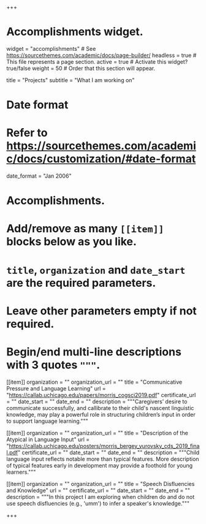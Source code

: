 +++
# Accomplishments widget.
widget = "accomplishments"  # See https://sourcethemes.com/academic/docs/page-builder/
headless = true  # This file represents a page section.
active = true  # Activate this widget? true/false
weight = 50  # Order that this section will appear.

title = "Projects"
subtitle = "What I am working on"

# Date format
#   Refer to https://sourcethemes.com/academic/docs/customization/#date-format
date_format = "Jan 2006"

# Accomplishments.
#   Add/remove as many `[[item]]` blocks below as you like.
#   `title`, `organization` and `date_start` are the required parameters.
#   Leave other parameters empty if not required.
#   Begin/end multi-line descriptions with 3 quotes `"""`.

[[item]]
  organization = ""
  organization_url = ""
  title = "Communicative Pressure and Language Learning"
  url = "https://callab.uchicago.edu/papers/morris_cogsci2019.pdf"
  certificate_url = ""
  date_start = ""
  date_end = ""
  description = """Caregivers’ desire to communicate successfully, and callibrate to their child's nascent linguistic knowledge, may play a powerful role in structuring children’s input in order to support language learning."""

[[item]]
  organization = ""
  organization_url = ""
  title = "Description of the Atypical in Language Input"
  url = "https://callab.uchicago.edu/posters/morris_bergey_yurovsky_cds_2019_final.pdf"
  certificate_url = ""
  date_start = ""
  date_end = ""
  description = """Child language input reflects notable more than typical features. More description of typical features early in development may provide a foothold for young learners."""


[[item]]
  organization = ""
  organization_url = ""
  title = "Speech Disfluencies and Knowledge"
  url = ""
  certificate_url = ""
  date_start = ""
  date_end = ""
  description = """In this project I am exploring when children do and do not use speech disfluencies (e.g., 'umm') to infer a speaker's knowledge."""

+++

